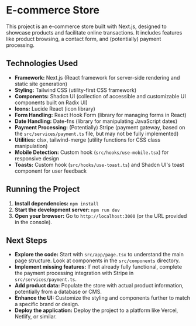 # E-commerce Store

This project is an e-commerce store built with Next.js, designed to showcase products and facilitate online transactions. It includes features like product browsing, a contact form, and (potentially) payment processing.

## Technologies Used

*   **Framework:** Next.js (React framework for server-side rendering and static site generation)
*   **Styling:** Tailwind CSS (utility-first CSS framework)
*   **Components:** Shadcn UI (collection of accessible and customizable UI components built on Radix UI)
*   **Icons:** Lucide React (icon library)
*   **Form Handling:** React Hook Form (library for managing forms in React)
*   **Date Handling:** Date-fns (library for manipulating JavaScript dates)
*   **Payment Processing:** (Potentially) Stripe (payment gateway, based on the `src/services/payment.ts` file, but may not be fully implemented)
*   **Utilities:** clsx, tailwind-merge (utility functions for CSS class manipulation)
*   **Mobile Detection:**  Custom hook (`src/hooks/use-mobile.tsx`) for responsive design
*   **Toasts:** Custom hook (`src/hooks/use-toast.ts`) and Shadcn UI's toast component for user feedback


## Running the Project

1.  **Install dependencies:**  `npm install`
2.  **Start the development server:** `npm run dev`
3.  **Open your browser:** Go to `http://localhost:3000` (or the URL provided in the console).

## Next Steps

*   **Explore the code:** Start with `src/app/page.tsx` to understand the main page structure.  Look at components in the `src/components` directory.
*   **Implement missing features:** If not already fully functional, complete the payment processing integration with Stripe in `src/services/payment.ts`.
*   **Add product data:** Populate the store with actual product information, potentially from a database or CMS.
*   **Enhance the UI:** Customize the styling and components further to match a specific brand or design.
*   **Deploy the application:**  Deploy the project to a platform like Vercel, Netlify, or similar.

